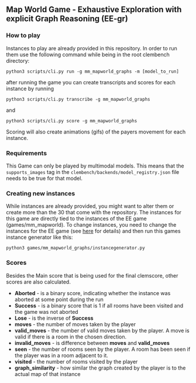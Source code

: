 ## Map World Game - Exhaustive Exploration with explicit Graph Reasoning (EE-gr)

### How to play

Instances to play are already provided in this repository. In order to run them use the following command while being in the root clembench directory:

```
python3 scripts/cli.py run -g mm_mapworld_graphs -m [model_to_run]
```
after running the game you can create transcripts and scores for each instance by running 
```
python3 scripts/cli.py transcribe -g mm_mapworld_graphs
```
and 
```
python3 scripts/cli.py score -g mm_mapworld_graphs
```
Scoring will also create animations (gifs) of the payers movement for each instance.

### Requirements

This Game can only be played by multimodal models. This means that the `supports_images` tag in the `clembench/backends/model_registry.json` file needs to be true for that model.

### Creating new instances

While instances are already provided, you might want to alter them or create more than the 30 that come with the repository. The instances for this game are directly tied to the instances of the EE game (games/mm_mapworld). To change instances, you need to change the instances for the EE game (see [here](../mm_mapworld/README.md) for details) and then run this games instance generator like this:
```
python3 games/mm_mapworld_graphs/instancegenerator.py
```

### Scores

Besides the Main score that is being used for the final clemscore, other scores are also calculated.

- **Aborted** - is a binary score, indicating whether the instance was aborted at some point during the run
- **Success** - is a binary score that is 1 if all rooms have been visited and the game was not aborted
- **Lose** - is the inverse of **Success**
- **moves** - the number of moves taken by the player
- **valid_moves** - the number of valid moves taken by the player. A move is valid if there is a room in the chosen direction.
- **invalid_moves** - is difference between **moves** and **valid_moves**
- **seen** - the number of rooms seen by the player. A room has been seen if the player was in a room adjacent to it.
- **visited** - the number of rooms visited by the player
- **graph_similarity** - how similar the graph created by the player is to the actual map of that instance